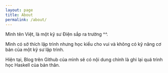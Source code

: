 ```yaml
---
layout: page
title: About
permalink: /about/
---
```


Mình tên Việt, là một kỹ sư Điện sắp ra trường ^^.

Mình có sở thích lập trình nhưng học kiểu cho vui và không có kỹ năng cơ bản của một kỹ sư lập trình.

Hiện tại, Blog trên Github của mình sẽ có nội dung chính là ghi lại quá trình học Haskell của bản thân.
